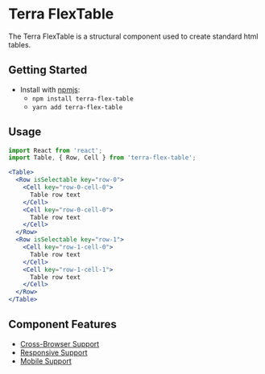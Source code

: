 # Terra FlexTable

The Terra FlexTable is a structural component used to create standard html tables.

## Getting Started

- Install with [npmjs](https://www.npmjs.com):
  - `npm install terra-flex-table`
  - `yarn add terra-flex-table`

## Usage

```jsx
import React from 'react';
import Table, { Row, Cell } from 'terra-flex-table';

<Table>
  <Row isSelectable key="row-0">
    <Cell key="row-0-cell-0">
      Table row text
    </Cell>
    <Cell key="row-0-cell-0">
      Table row text
    </Cell>
  </Row>
  <Row isSelectable key="row-1">
    <Cell key="row-1-cell-0">
      Table row text
    </Cell>
    <Cell key="row-1-cell-1">
      Table row text
    </Cell>
  </Row>
</Table>
```

## Component Features
* [Cross-Browser Support](https://github.com/cerner/terra-ui/blob/master/src/terra-dev-site/contributing/ComponentStandards.e.contributing.md#cross-browser-support)
* [Responsive Support](https://github.com/cerner/terra-ui/blob/master/src/terra-dev-site/contributing/ComponentStandards.e.contributing.md#responsive-support)
* [Mobile Support](https://github.com/cerner/terra-ui/blob/master/src/terra-dev-site/contributing/ComponentStandards.e.contributing.md#mobile-support)
